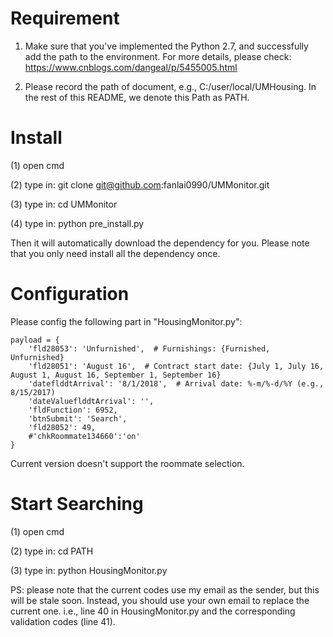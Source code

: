 Requirement
=====================
1. Make sure that you've implemented the Python 2.7, and successfully add the path to the environment. For more details, please check:
https://www.cnblogs.com/dangeal/p/5455005.html

2. Please record the path of document, e.g., C:/user/local/UMHousing. In the rest of this README, we denote this Path as PATH.

Install
=====================
(1) open cmd

(2) type in: git clone git@github.com:fanlai0990/UMMonitor.git

(3) type in: cd UMMonitor

(4) type in: python pre_install.py

Then it will automatically download the dependency for you. Please note that you only need install all the dependency once.

Configuration
=====================
Please config the following part in "HousingMonitor.py":

    payload = {
        'fld28053': 'Unfurnished',  # Furnishings: {Furnished, Unfurnished}
        'fld28051': 'August 16',  # Contract start date: {July 1, July 16, August 1, August 16, September 1, September 16}
        'dateflddtArrival': '8/1/2018',  # Arrival date: %-m/%-d/%Y (e.g., 8/15/2017)
        'dateValueflddtArrival': '',
        'fldFunction': 6952,
        'btnSubmit': 'Search',
        'fld28052': 49,
        #'chkRoommate134660':'on' 
    }
Current version doesn't support the roommate selection.

Start Searching
=====================

(1) open cmd

(2) type in: cd PATH

(3) type in: python HousingMonitor.py

PS: please note that the current codes use my email as the sender, but this will be stale soon. Instead, you should use your own email to replace the current one. i.e., line 40 in HousingMonitor.py and the corresponding validation codes (line 41).
